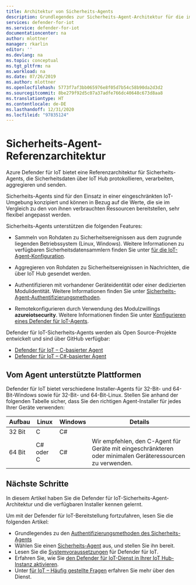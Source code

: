 ```yaml
---
title: Architektur von Sicherheits-Agents
description: Grundlegendes zur Sicherheits-Agent-Architektur für die im Azure Defender für IoT-Dienst verwendeten Agents.
services: defender-for-iot
ms.service: defender-for-iot
documentationcenter: na
author: mlottner
manager: rkarlin
editor: ''
ms.devlang: na
ms.topic: conceptual
ms.tgt_pltfrm: na
ms.workload: na
ms.date: 07/26/2019
ms.author: mlottner
ms.openlocfilehash: 5773f7af3bb065976e8f05d7b54c58b90da2d3d2
ms.sourcegitcommit: 8be279f92d5c07a37adfe766dc40648c673d8aa8
ms.translationtype: HT
ms.contentlocale: de-DE
ms.lasthandoff: 12/31/2020
ms.locfileid: "97835124"
---
```

# <a name="security-agent-reference-architecture"></a>Sicherheits-Agent-Referenzarchitektur

Azure Defender für IoT bietet eine Referenzarchitektur für Sicherheits-Agents, die Sicherheitsdaten über IoT Hub protokollieren, verarbeiten, aggregieren und senden.

Sicherheits-Agents sind für den Einsatz in einer eingeschränkten IoT-Umgebung konzipiert und können in Bezug auf die Werte, die sie im Vergleich zu den von ihnen verbrauchten Ressourcen bereitstellen, sehr flexibel angepasst werden.

Sicherheits-Agents unterstützen die folgenden Features:

- Sammeln von Rohdaten zu Sicherheitsereignissen aus dem zugrunde liegenden Betriebssystem (Linux, Windows). Weitere Informationen zu verfügbaren Sicherheitsdatensammlern finden Sie unter [für die IoT-Agent-Konfiguration](how-to-agent-configuration.md).

- Aggregieren von Rohdaten zu Sicherheitsereignissen in Nachrichten, die über IoT Hub gesendet werden.

- Authentifizieren mit vorhandener Geräteidentität oder einer dedizierten Modulidentität. Weitere Informationen finden Sie unter [Sicherheits-Agent-Authentifizierungsmethoden](concept-security-agent-authentication-methods.md).

- Remotekonfigurieren durch Verwendung des Modulzwillings **azureiotsecurity**. Weitere Informationen finden Sie unter [Konfigurieren eines Defender für IoT-Agents](how-to-agent-configuration.md).

Defender für IoT-Sicherheits-Agents werden als Open Source-Projekte entwickelt und sind über GitHub verfügbar:

- [Defender für IoT – C-basierter Agent](https://github.com/Azure/Azure-IoT-Security-Agent-C)
- [Defender für IoT – C#-basierter Agent](https://github.com/Azure/Azure-IoT-Security-Agent-CS)

## <a name="agent-supported-platforms"></a>Vom Agent unterstützte Plattformen

Defender für IoT bietet verschiedene Installer-Agents für 32-Bit- und 64-Bit-Windows sowie für 32-Bit- und 64-Bit-Linux. Stellen Sie anhand der folgenden Tabelle sicher, dass Sie den richtigen Agent-Installer für jedes Ihrer Geräte verwenden:

| Aufbau | Linux | Windows | Details |
|--|--|--|--|
| 32 Bit | C | C# |  |
| 64 Bit | C# oder C | C# | Wir empfehlen, den C-Agent für Geräte mit eingeschränkteren oder minimalen Geräteressourcen zu verwenden. |


## <a name="next-steps"></a>Nächste Schritte

In diesem Artikel haben Sie die Defender für IoT-Sicherheits-Agent-Architektur und die verfügbaren Installer kennen gelernt.

Um mit der Defender für IoT-Bereitstellung fortzufahren, lesen Sie die folgenden Artikel:

- Grundlegendes zu den [Authentifizierungsmethoden des Sicherheits-Agents](concept-security-agent-authentication-methods.md)
- Wählen Sie einen [Sicherheits-Agent](how-to-deploy-agent.md) aus, und stellen Sie ihn bereit.
- Lesen Sie die [Systemvoraussetzungen](quickstart-system-prerequisites.md) für Defender für IoT.
- Erfahren Sie, wie Sie [den Defender für IoT-Dienst in Ihrer IoT Hub-Instanz aktivieren](quickstart-onboard-iot-hub.md).
- Unter [für IoT – Häufig gestellte Fragen](resources-frequently-asked-questions.md) erfahren Sie mehr über den Dienst.
